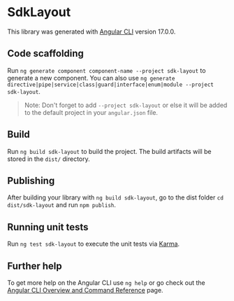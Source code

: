# SdkLayout

This library was generated with [Angular CLI](https://github.com/angular/angular-cli) version 17.0.0.

## Code scaffolding

Run `ng generate component component-name --project sdk-layout` to generate a new component. You can also use `ng generate directive|pipe|service|class|guard|interface|enum|module --project sdk-layout`.
> Note: Don't forget to add `--project sdk-layout` or else it will be added to the default project in your `angular.json` file. 

## Build

Run `ng build sdk-layout` to build the project. The build artifacts will be stored in the `dist/` directory.

## Publishing

After building your library with `ng build sdk-layout`, go to the dist folder `cd dist/sdk-layout` and run `npm publish`.

## Running unit tests

Run `ng test sdk-layout` to execute the unit tests via [Karma](https://karma-runner.github.io).

## Further help

To get more help on the Angular CLI use `ng help` or go check out the [Angular CLI Overview and Command Reference](https://angular.io/cli) page.
